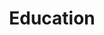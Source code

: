 ---
layout: content
data: education
title: Education
isHome: true
link: https://figure.nz/search/?query=pacific%20education&ref=pfnz
---